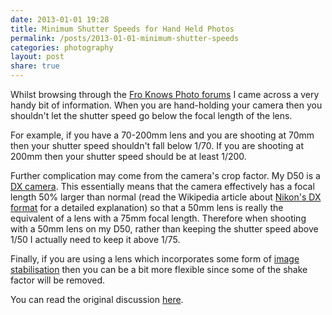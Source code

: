 ```yaml
---
date: 2013-01-01 19:28
title: Minimum Shutter Speeds for Hand Held Photos
permalink: /posts/2013-01-01-minimum-shutter-speeds
categories: photography
layout: post
share: true
---
```


Whilst browsing through the [Fro Knows Photo forums](http://froknowsphoto.com/forums/) I came across a very handy bit of information. When you are hand-holding your camera then you shouldn't let the shutter speed go below the focal length of the lens.

For example, if you have a 70-200mm lens and you are shooting at 70mm then your shutter speed shouldn't fall below 1/70. If you are shooting at 200mm then your shutter speed should be at least 1/200.

Further complication may come from the camera's crop factor. My D50 is a [DX camera](http://en.wikipedia.org/wiki/Nikon_DX_format). This essentially means that the camera effectively has a focal length 50% larger than normal (read the Wikipedia article about [Nikon's DX format](http://en.wikipedia.org/wiki/Nikon_DX_format) for a detailed explanation) so that a 50mm lens is really the equivalent of a lens with a 75mm focal length. Therefore when shooting with a 50mm lens on my D50, rather than keeping the shutter speed above 1/50 I actually need to keep it above 1/75.

Finally, if you are using a lens which incorporates some form of [image stabilisation](http://en.wikipedia.org/wiki/Image_stabilization) then you can be a bit more flexible since some of the shake factor will be removed.

You can read the original discussion [here](http://froknowsphoto.com/forums/viewtopic.php?f=145&t=187746).
